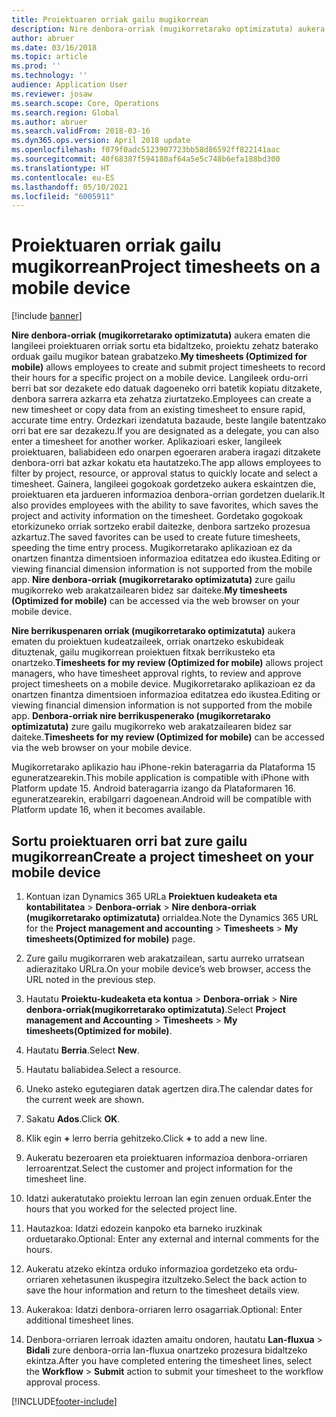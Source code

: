```yaml
---
title: Proiektuaren orriak gailu mugikorrean
description: Nire denbora-orriak (mugikorretarako optimizatuta) aukera ematen die langileei proiektuaren orriak sortu eta bidaltzeko, proiektu zehatz baterako orduak gailu mugikor batean grabatzeko.
author: abruer
ms.date: 03/16/2018
ms.topic: article
ms.prod: ''
ms.technology: ''
audience: Application User
ms.reviewer: josaw
ms.search.scope: Core, Operations
ms.search.region: Global
ms.author: abruer
ms.search.validFrom: 2018-03-16
ms.dyn365.ops.version: April 2018 update
ms.openlocfilehash: f079f0adc5123907723bb58d86592ff822141aac
ms.sourcegitcommit: 40f68387f594180af64a5e5c748b6efa188bd300
ms.translationtype: HT
ms.contentlocale: eu-ES
ms.lasthandoff: 05/10/2021
ms.locfileid: "6005911"
---
```

# <a name="project-timesheets-on-a-mobile-device"></a><span data-ttu-id="9c115-103">Proiektuaren orriak gailu mugikorrean</span><span class="sxs-lookup"><span data-stu-id="9c115-103">Project timesheets on a mobile device</span></span>

[!include [banner](../includes/banner.md)]

<span data-ttu-id="9c115-104">**Nire denbora-orriak (mugikorretarako optimizatuta)** aukera ematen die langileei proiektuaren orriak sortu eta bidaltzeko, proiektu zehatz baterako orduak gailu mugikor batean grabatzeko.</span><span class="sxs-lookup"><span data-stu-id="9c115-104">**My timesheets (Optimized for mobile)** allows employees to create and submit project timesheets to record their hours for a specific project on a mobile device.</span></span> <span data-ttu-id="9c115-105">Langileek ordu-orri berri bat sor dezakete edo datuak dagoeneko orri batetik kopiatu ditzakete, denbora sarrera azkarra eta zehatza ziurtatzeko.</span><span class="sxs-lookup"><span data-stu-id="9c115-105">Employees can create a new timesheet or copy data from an existing timesheet to ensure rapid, accurate time entry.</span></span> <span data-ttu-id="9c115-106">Ordezkari izendatuta bazaude, beste langile batentzako orri bat ere sar dezakezu.</span><span class="sxs-lookup"><span data-stu-id="9c115-106">If you are designated as a delegate, you can also enter a timesheet for another worker.</span></span> <span data-ttu-id="9c115-107">Aplikazioari esker, langileek proiektuaren, baliabideen edo onarpen egoeraren arabera iragazi ditzakete denbora-orri bat azkar kokatu eta hautatzeko.</span><span class="sxs-lookup"><span data-stu-id="9c115-107">The app allows employees to filter by project, resource, or approval status to quickly locate and select a timesheet.</span></span> <span data-ttu-id="9c115-108">Gainera, langileei gogokoak gordetzeko aukera eskaintzen die, proiektuaren eta jardueren informazioa denbora-orrian gordetzen duelarik.</span><span class="sxs-lookup"><span data-stu-id="9c115-108">It also provides employees with the ability to save favorites, which saves the project and activity information on the timesheet.</span></span> <span data-ttu-id="9c115-109">Gordetako gogokoak etorkizuneko orriak sortzeko erabil daitezke, denbora sartzeko prozesua azkartuz.</span><span class="sxs-lookup"><span data-stu-id="9c115-109">The saved favorites can be used to create future timesheets, speeding the time entry process.</span></span> <span data-ttu-id="9c115-110">Mugikorretarako aplikazioan ez da onartzen finantza dimentsioen informazioa editatzea edo ikustea.</span><span class="sxs-lookup"><span data-stu-id="9c115-110">Editing or viewing financial dimension information is not supported from the mobile app.</span></span> <span data-ttu-id="9c115-111">**Nire denbora-orriak (mugikorretarako optimizatuta)** zure gailu mugikorreko web arakatzailearen bidez sar daiteke.</span><span class="sxs-lookup"><span data-stu-id="9c115-111">**My timesheets (Optimized for mobile)** can be accessed via the web browser on your mobile device.</span></span>

<span data-ttu-id="9c115-112">**Nire berrikuspenaren orriak (mugikorretarako optimizatuta)** aukera ematen du proiektuen kudeatzaileek, orriak onartzeko eskubideak dituztenak, gailu mugikorrean proiektuen fitxak berrikusteko eta onartzeko.</span><span class="sxs-lookup"><span data-stu-id="9c115-112">**Timesheets for my review (Optimized for mobile)** allows project managers, who have timesheet approval rights, to review and approve project timesheets on a mobile device.</span></span> <span data-ttu-id="9c115-113">Mugikorretarako aplikazioan ez da onartzen finantza dimentsioen informazioa editatzea edo ikustea.</span><span class="sxs-lookup"><span data-stu-id="9c115-113">Editing or viewing financial dimension information is not supported from the mobile app.</span></span> <span data-ttu-id="9c115-114">**Denbora-orriak nire berrikuspenerako (mugikorretarako optimizatuta)** zure gailu mugikorreko web arakatzailearen bidez sar daiteke.</span><span class="sxs-lookup"><span data-stu-id="9c115-114">**Timesheets for my review (Optimized for mobile)** can be accessed via the web browser on your mobile device.</span></span>

<span data-ttu-id="9c115-115">Mugikorretarako aplikazio hau iPhone-rekin bateragarria da Plataforma 15 eguneratzearekin.</span><span class="sxs-lookup"><span data-stu-id="9c115-115">This mobile application is compatible with iPhone with Platform update 15.</span></span>
<span data-ttu-id="9c115-116">Android bateragarria izango da Plataformaren 16. eguneratzearekin, erabilgarri dagoenean.</span><span class="sxs-lookup"><span data-stu-id="9c115-116">Android will be compatible with Platform update 16, when it becomes available.</span></span>

## <a name="create-a-project-timesheet-on-your-mobile-device"></a><span data-ttu-id="9c115-117">Sortu proiektuaren orri bat zure gailu mugikorrean</span><span class="sxs-lookup"><span data-stu-id="9c115-117">Create a project timesheet on your mobile device</span></span>

1.  <span data-ttu-id="9c115-118">Kontuan izan Dynamics 365 URLa **Proiektuen kudeaketa eta kontabilitatea** \> **Denbora-orriak** \> **Nire denbora-orriak (mugikorretarako optimizatuta)** orrialdea.</span><span class="sxs-lookup"><span data-stu-id="9c115-118">Note the Dynamics 365 URL for the **Project management and accounting** \> **Timesheets** \> **My timesheets(Optimized for mobile)** page.</span></span>

2.  <span data-ttu-id="9c115-119">Zure gailu mugikorraren web arakatzailean, sartu aurreko urratsean adierazitako URLra.</span><span class="sxs-lookup"><span data-stu-id="9c115-119">On your mobile device’s web browser, access the URL noted in the previous step.</span></span>
 
3.  <span data-ttu-id="9c115-120">Hautatu **Proiektu-kudeaketa eta kontua** \> **Denbora-orriak** \> **Nire denbora-orriak(mugikorretarako optimizatuta)**.</span><span class="sxs-lookup"><span data-stu-id="9c115-120">Select **Project management and Accounting** \> **Timesheets** \> **My timesheets(Optimized for mobile)**.</span></span>

4.  <span data-ttu-id="9c115-121">Hautatu **Berria**.</span><span class="sxs-lookup"><span data-stu-id="9c115-121">Select **New**.</span></span>

5.  <span data-ttu-id="9c115-122">Hautatu baliabidea.</span><span class="sxs-lookup"><span data-stu-id="9c115-122">Select a resource.</span></span>

6.  <span data-ttu-id="9c115-123">Uneko asteko egutegiaren datak agertzen dira.</span><span class="sxs-lookup"><span data-stu-id="9c115-123">The calendar dates for the current week are shown.</span></span>

7.  <span data-ttu-id="9c115-124">Sakatu **Ados**.</span><span class="sxs-lookup"><span data-stu-id="9c115-124">Click **OK**.</span></span>

8.  <span data-ttu-id="9c115-125">Klik egin **+** lerro berria gehitzeko.</span><span class="sxs-lookup"><span data-stu-id="9c115-125">Click **+** to add a new line.</span></span>

9.  <span data-ttu-id="9c115-126">Aukeratu bezeroaren eta proiektuaren informazioa denbora-orriaren lerroarentzat.</span><span class="sxs-lookup"><span data-stu-id="9c115-126">Select the customer and project information for the timesheet line.</span></span>

10. <span data-ttu-id="9c115-127">Idatzi aukeratutako proiektu lerroan lan egin zenuen orduak.</span><span class="sxs-lookup"><span data-stu-id="9c115-127">Enter the hours that you worked for the selected project line.</span></span>

11. <span data-ttu-id="9c115-128">Hautazkoa: Idatzi edozein kanpoko eta barneko iruzkinak orduetarako.</span><span class="sxs-lookup"><span data-stu-id="9c115-128">Optional: Enter any external and internal comments for the hours.</span></span>

12. <span data-ttu-id="9c115-129">Aukeratu atzeko ekintza orduko informazioa gordetzeko eta ordu-orriaren xehetasunen ikuspegira itzultzeko.</span><span class="sxs-lookup"><span data-stu-id="9c115-129">Select the back action to save the hour information and return to the timesheet details view.</span></span>

13. <span data-ttu-id="9c115-130">Aukerakoa: Idatzi denbora-orriaren lerro osagarriak.</span><span class="sxs-lookup"><span data-stu-id="9c115-130">Optional: Enter additional timesheet lines.</span></span>

14. <span data-ttu-id="9c115-131">Denbora-orriaren lerroak idazten amaitu ondoren, hautatu **Lan-fluxua** \> **Bidali** zure denbora-orria lan-fluxua onartzeko prozesura bidaltzeko ekintza.</span><span class="sxs-lookup"><span data-stu-id="9c115-131">After you have completed entering the timesheet lines, select the **Workflow** \> **Submit** action to submit your timesheet to the workflow approval process.</span></span>


[!INCLUDE[footer-include](../includes/footer-banner.md)]